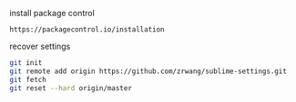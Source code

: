 install package control

```
https://packagecontrol.io/installation
```

recover settings

```BASH
git init
git remote add origin https://github.com/zrwang/sublime-settings.git
git fetch
git reset --hard origin/master
```